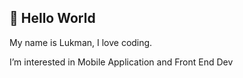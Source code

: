 <h2>👋 Hello World</h2>

<p>My name is Lukman, I love coding.</p>
<p>I’m interested in Mobile Application and Front End Dev</p>

<!---
<p>Want to know about me? let's connect:</p>
lhawi/lhawi is a ✨ special ✨ repository because its `README.md` (this file) appears on your GitHub profile.
You can click the Preview link to take a look at your changes.
--->

